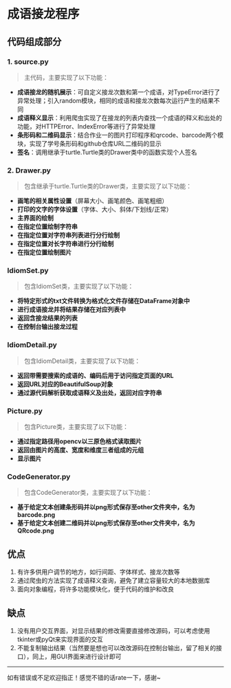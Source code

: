 # 成语接龙程序

## 代码组成部分
### 1. source.py
> 主代码，主要实现了以下功能：
+ **成语接龙的随机展示**：可自定义接龙次数和第一个成语，对TypeError进行了异常处理；引入random模块，相同的成语和接龙次数每次运行产生的结果不同
+ **成语释义显示**：利用爬虫实现了在接龙的列表内查找一个成语的释义和出处的功能，对HTTPError、IndexError等进行了异常处理
+ **条形码和二维码显示**：结合作业一的图片打印程序和qrcode、barcode两个模块，实现了学号条形码和github仓库URL二维码的显示
+ **签名**：调用继承于turtle.Turtle类的Drawer类中的函数实现个人签名

### 2. Drawer.py
> 包含继承于turtle.Turtle类的Drawer类，主要实现了以下功能：
+ **画笔的相关属性设置**（屏幕大小、画笔颜色、画笔粗细）
+ **打印的文字的字体设置**（字体、大小、斜体/下划线/正常）
+ **主界面的绘制**
+ **在指定位置绘制字符串**
+ **在指定位置对字符串列表进行分行绘制**
+ **在指定位置对长字符串进行分行绘制**
+ **在指定位置绘制图片**

### IdiomSet.py
> 包含IdiomSet类，主要实现了以下功能：
+ **将特定形式的txt文件转换为格式化文件存储在DataFrame对象中**
+ **进行成语接龙并将结果存储在对应列表中**
+ **返回含接龙结果的列表**
+ **在控制台输出接龙过程**

### IdiomDetail.py
> 包含IdiomDetail类，主要实现了以下功能：
+ **返回带需要搜索的成语的、编码后用于访问指定页面的URL**
+ **返回URL对应的BeautifulSoup对象**
+ **通过源代码解析获取成语释义及出处，返回对应字符串**

### Picture.py
> 包含Picture类，主要实现了以下功能：
+ **通过指定路径用opencv以三原色格式读取图片**
+ **返回由图片的高度、宽度和维度三者组成的元组**
+ **显示图片**

### CodeGenerator.py
> 包含CodeGenerator类，主要实现了以下功能：
+ **基于给定文本创建条形码并以png形式保存至other文件夹中，名为barcode.png**
+ **基于给定文本创建二维码并以png形式保存至other文件夹中，名为QRcode.png**

## 优点
1. 有许多供用户调节的地方，如行间距、字体样式、接龙次数等
2. 通过爬虫的方法实现了成语释义查询，避免了建立容量较大的本地数据库
3. 面向对象编程，将许多功能模块化，便于代码的维护和改良

## 缺点
1. 没有用户交互界面，对显示结果的修改需要直接修改源码，可以考虑使用tkinter或pyQt来实现界面的交互
2. 不能复制输出结果（当然要是想也可以改改源码在控制台输出，留了相关的接口），同上，用GUI界面来进行设计即可

---
如有错误或不足欢迎指正！感觉不错的话rate一下，感谢~